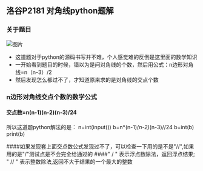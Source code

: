 
## 洛谷P2181 对角线python题解
### 关于题目
![图片](https://user-images.githubusercontent.com/91021948/151704897-a62f0df8-9734-41bd-b510-c2e8e5d50f61.png)

- 这道题对于python的源码书写并不难，个人感觉难的反倒是这里面的数学知识
- 一开始看到题目的时候，错以为是问对角线的个数，然后用公式：n边形对角线=n（n-3）/2
- 然后发现怎么都过不了，才知道原来求的是对角线的交点个数

### n边形对角线交点个数的数学公式
#### 交点数=n(n-1)(n-2)(n-3)/24

所以这道题python解法的是：
n=int(input())
b=n*(n-1)*(n-2)*(n-3)//24
b=int(b)
print(b)

####如果发现套上面交点数公式发现过不了，可以检查一下用的是不是"//",如果用的是"/"测试点是不会完全给通过的
####" / "  表示浮点数除法，返回浮点结果;
" // " 表示整数除法,返回不大于结果的一个最大的整数
